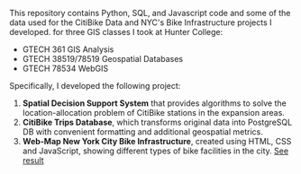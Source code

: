 This repository contains Python, SQL, and Javascript code and some of the data used for the CitiBike Data and NYC's Bike Infrastructure projects I developed.
for three GIS classes I took at Hunter College:
- GTECH 361 GIS Analysis
- GTECH 38519/78519 Geospatial Databases
- GTECH 78534 WebGIS

Specifically, I developed the following project: 

1. **Spatial Decision Support System** that provides algorithms to solve the location-allocation problem of CitiBike stations in the expansion areas.
2. **CitiBike Trips Database**, which transforms original data into PostgreSQL DB with convenient formatting and additional geospatial metrics.
3. **Web-Map New York City Bike Infrastructure**, created using HTML, CSS and JavaScript, showing different types of bike facilities in the city. [See result](https://temapankin.github.io/CitiBikeProjects/)
